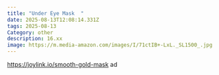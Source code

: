 ```yaml
---
title: "Under Eye Mask  "
date: 2025-08-13T12:08:14.331Z
tags: 2025-08-13
Category: other
description: 16.xx
image: https://m.media-amazon.com/images/I/71ctIB+-LxL._SL1500_.jpg
---
```

https://joylink.io/smooth-gold-mask ad